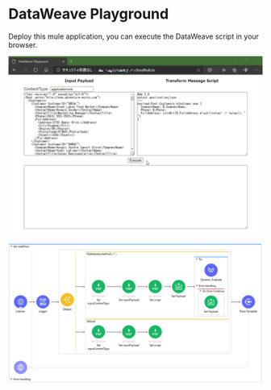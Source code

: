 # DataWeave Playground
Deploy this mule application, you can execute the DataWeave script in your browser.

![dw-playground.gif](docs/images/demo.gif)

![dw-playground.gif](docs/images/flow.png)
